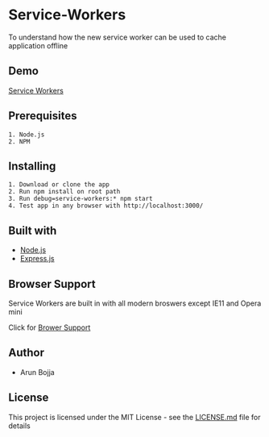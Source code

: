 # Service-Workers

To understand how the new service worker can be used to cache application offline 

## Demo

[Service Workers](https://s3.amazonaws.com/service-workers/index.html)

## Prerequisites

```
1. Node.js
2. NPM 
```
## Installing

```
1. Download or clone the app
2. Run npm install on root path
3. Run debug=service-workers:* npm start 
4. Test app in any browser with http://localhost:3000/
```
## Built with

- [Node.js](https://nodejs.org/en/)
- [Express.js](https://expressjs.com/)

## Browser Support

Service Workers are built in with all modern broswers except IE11 and Opera mini

Click for [Brower Support](https://caniuse.com/#search=service%20workers)

## Author

* Arun Bojja

## License

This project is licensed under the MIT License - see the [LICENSE.md](LICENSE.md) file for details
